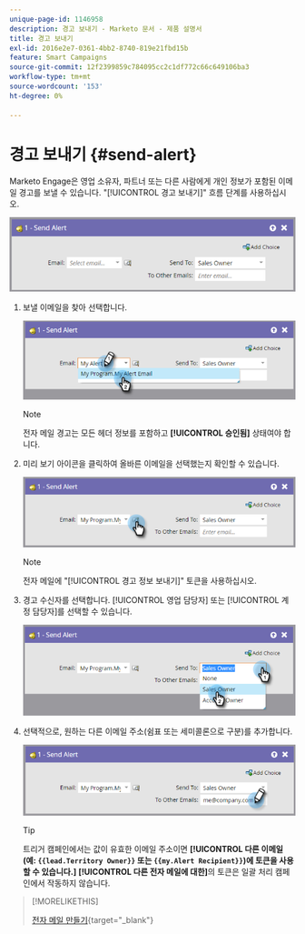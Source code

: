 ```yaml
---
unique-page-id: 1146958
description: 경고 보내기 - Marketo 문서 - 제품 설명서
title: 경고 보내기
exl-id: 2016e2e7-0361-4bb2-8740-819e21fbd15b
feature: Smart Campaigns
source-git-commit: 12f2399859c784095cc2c1df772c66c649106ba3
workflow-type: tm+mt
source-wordcount: '153'
ht-degree: 0%

---
```


# 경고 보내기 {#send-alert}

Marketo Engage은 영업 소유자, 파트너 또는 다른 사람에게 개인 정보가 포함된 이메일 경고를 보낼 수 있습니다. &quot;[!UICONTROL 경고 보내기]&quot; 흐름 단계를 사용하십시오.

![](assets/send-alert-1.png)

1. 보낼 이메일을 찾아 선택합니다.

   ![](assets/send-alert-2.png)

   >[!NOTE]
   >
   >전자 메일 경고는 모든 헤더 정보를 포함하고 **[!UICONTROL 승인됨]** 상태여야 합니다.

1. 미리 보기 아이콘을 클릭하여 올바른 이메일을 선택했는지 확인할 수 있습니다.

   ![](assets/send-alert-3.png)

   >[!NOTE]
   >
   >전자 메일에 &quot;[!UICONTROL 경고 정보 보내기]&quot; 토큰을 사용하십시오.

1. 경고 수신자를 선택합니다. [!UICONTROL 영업 담당자] 또는 [!UICONTROL 계정 담당자]를 선택할 수 있습니다.

   ![](assets/send-alert-4.png)

1. 선택적으로, 원하는 다른 이메일 주소(쉼표 또는 세미콜론으로 구분)를 추가합니다.

   ![](assets/send-alert-5.png)

   >[!TIP]
   >
   >트리거 캠페인에서는 값이 유효한 이메일 주소이면 **[!UICONTROL 다른 이메일(예: `{{lead.Territory Owner}}` 또는 `{{my.Alert Recipient}}`)에 토큰을 사용할 수 있습니다.]** **[!UICONTROL 다른 전자 메일에 대한]**&#x200B;의 토큰은 일괄 처리 캠페인에서 작동하지 않습니다.

>[!MORELIKETHIS]
>
>[전자 메일 만들기](/help/marketo/product-docs/email-marketing/general/creating-an-email/create-an-email.md){target="_blank"}
